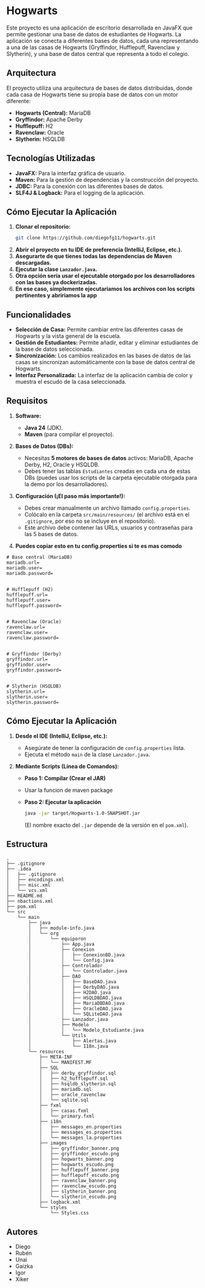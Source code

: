 # Hogwarts

Este proyecto es una aplicación de escritorio desarrollada en JavaFX que permite gestionar una base de datos de estudiantes de Hogwarts. La aplicación se conecta a diferentes bases de datos, cada una representando a una de las casas de Hogwarts (Gryffindor, Hufflepuff, Ravenclaw y Slytherin), y una base de datos central que representa a todo el colegio.

## Arquitectura

El proyecto utiliza una arquitectura de bases de datos distribuidas, donde cada casa de Hogwarts tiene su propia base de datos con un motor diferente:

* **Hogwarts (Central):** MariaDB
* **Gryffindor:** Apache Derby
* **Hufflepuff:** H2
* **Ravenclaw:** Oracle
* **Slytherin:** HSQLDB

## Tecnologías Utilizadas

* **JavaFX:** Para la interfaz gráfica de usuario.
* **Maven:** Para la gestión de dependencias y la construcción del proyecto.
* **JDBC:** Para la conexión con las diferentes bases de datos.
* **SLF4J & Logback:** Para el logging de la aplicación.

## Cómo Ejecutar la Aplicación

1.  **Clonar el repositorio:**
    ```bash
    git clone https://github.com/diegofg11/hogwarts.git
    ```
2.  **Abrir el proyecto en tu IDE de preferencia (IntelliJ, Eclipse, etc.).**
3.  **Asegurarte de que tienes todas las dependencias de Maven descargadas.**
4.  **Ejecutar la clase `Lanzador.java`.**
5.  **Otra opción sería usar el ejecutable otorgado por los desarrolladores con las bases ya dockerizadas.**
6.  **En ese caso, simplemente ejecutariamos los archivos con los scripts pertinentes y abririamos la app**

## Funcionalidades

* **Selección de Casa:** Permite cambiar entre las diferentes casas de Hogwarts y la vista general de la escuela.
* **Gestión de Estudiantes:** Permite añadir, editar y eliminar estudiantes de la base de datos seleccionada.
* **Sincronización:** Los cambios realizados en las bases de datos de las casas se sincronizan automáticamente con la base de datos central de Hogwarts.
* **Interfaz Personalizada:** La interfaz de la aplicación cambia de color y muestra el escudo de la casa seleccionada.

## Requisitos
1.  **Software:**
    * **Java 24** (JDK).
    * **Maven** (para compilar el proyecto).

2.  **Bases de Datos (DBs):**
    * Necesitas **5 motores de bases de datos** activos: MariaDB, Apache Derby, H2, Oracle y HSQLDB.
    * Debes tener las tablas `Estudiantes` creadas en cada una de estas DBs (puedes usar los scripts de la carpeta ejecutable otorgada para la demo por los desarrolladores).

3.  **Configuración (¡El paso más importante!):**
    * Debes crear manualmente un archivo llamado `config.properties`.
    * Colócalo en la carpeta `src/main/resources/` (el archivo está en el `.gitignore`, por eso no se incluye en el repositorio).
    * Este archivo debe contener las URLs, usuarios y contraseñas para las 5 bases de datos.

4. **Puedes copiar esto en tu config.properties si te es mas comodo**
```
# Base central (MariaDB)
mariadb.url=
mariadb.user=
mariadb.password=


# Hufflepuff (H2)
hufflepuff.url=
hufflepuff.user=
hufflepuff.password=


# Ravenclaw (Oracle)
ravenclaw.url=
ravenclaw.user=
ravenclaw.password=


# Gryffindor (Derby)
gryffindor.url=
gryffindor.user=
gryffindor.password=


# Slytherin (HSQLDB)
slytherin.url=
slytherin.user=
slytherin.password=
```
## Cómo Ejecutar la Aplicación

1.  **Desde el IDE (IntelliJ, Eclipse, etc.):**
    * Asegúrate de tener la configuración de `config.properties` lista.
    * Ejecuta el método `main` de la clase `Lanzador.java`.

2.  **Mediante Scripts (Línea de Comandos):**
    * **Paso 1: Compilar (Crear el JAR)**
    * Usar la funcion de maven package

    * **Paso 2: Ejecutar la aplicación**
        ```bash
        java -jar target/Hogwarts-1.0-SNAPSHOT.jar
        ```
      (El nombre exacto del `.jar` depende de la versión en el `pom.xml`).

## Estructura

```
.
├── .gitignore
├── .idea
│   ├── .gitignore
│   ├── encodings.xml
│   ├── misc.xml
│   └── vcs.xml
├── README.md
├── nbactions.xml
├── pom.xml
└── src
    └── main
        ├── java
        │   ├── module-info.java
        │   └── org
        │       └── equiporon
        │           ├── App.java
        │           ├── Conexion
        │           │   ├── ConexionBD.java
        │           │   └── Config.java
        │           ├── Controlador
        │           │   └── Controlador.java
        │           ├── DAO
        │           │   ├── BaseDAO.java
        │           │   ├── DerbyDAO.java
        │           │   ├── H2DAO.java
        │           │   ├── HSQLDBDAO.java
        │           │   ├── MariaDBDAO.java
        │           │   ├── OracleDAO.java
        │           │   └── SQLiteDAO.java
        │           ├── Lanzador.java
        │           ├── Modelo
        │           │   └── Modelo_Estudiante.java
        │           └── Utils
        │               ├── Alertas.java
        │               └── I18n.java
        └── resources
            ├── META-INF
            │   └── MANIFEST.MF
            ├── SQL
            │   ├── derby_gryffindor.sql
            │   ├── h2_hufflepuff.sql
            │   ├── hsqldb_slytherin.sql
            │   ├── mariadb.sql
            │   ├── oracle_ravenclaw
            │   └── sqlite.sql
            ├── fxml
            │   ├── casas.fxml
            │   └── primary.fxml
            ├── i18n
            │   ├── messages_en.properties
            │   ├── messages_es.properties
            │   └── messages_la.properties
            ├── images
            │   ├── gryffindor_banner.png
            │   ├── gryffindor_escudo.png
            │   ├── hogwarts_banner.png
            │   ├── hogwarts_escudo.png
            │   ├── hufflepuff_banner.png
            │   ├── hufflepuff_escudo.png
            │   ├── ravenclaw_banner.png
            │   ├── ravenclaw_escudo.png
            │   ├── slytherin_banner.png
            │   └── slytherin_escudo.png
            ├── logback.xml
            └── styles
                └── Styles.css
```

## Autores

* Diego
* Rubén
* Unai
* Gaizka
* Igor
* Xiker